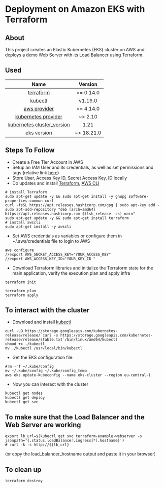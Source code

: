 # Deployment on Amazon EKS with Terraform

## About 
This project creates an Elastic Kubernetes (EKS) cluster on AWS and deploys a demo Web Server with its Load Balancer using Terraform.

## Used

| Name | Version
| :---: | :---: 
| [terraform](https://www.terraform.io/cli) | >= 0.14.0 
| [kubectl](https://kubernetes.io/docs/tasks/tools/)  | v1.19.0
| [aws provider](https://registry.terraform.io/providers/hashicorp/aws/latest/docs) | >= 4.14.0 
| [kubernetes provider](https://registry.terraform.io/providers/hashicorp/kubernetes/latest/docs) | ~> 2.10
| [kubernetes cluster_version](https://registry.terraform.io/modules/terraform-aws-modules/eks/aws/latest#input_cluster_version) | 1.21
| [eks version](https://registry.terraform.io/modules/terraform-aws-modules/eks/aws/18.21.0) |  ~> 18.21.0

## Steps To Follow
* Create a Free Tier Account in AWS 
* Setup an IAM User and its credentials, as well as set permissions and tags (relative link [here](https://docs.aws.amazon.com/IAM/latest/UserGuide/id_users_create.html#id_users_create_console))
* Store User, Access Key ID, Secret Access Key, ID locally
* Do updates and install [Terraform](https://www.terraform.io/cli), [AWS CLI](https://docs.aws.amazon.com/cli/latest/userguide/getting-started-install.html)
```
# install Terraform
sudo apt-get update -y && sudo apt-get install -y gnupg software-properties-common curl
curl -fsSL https://apt.releases.hashicorp.com/gpg | sudo apt-key add -
sudo apt-add-repository "deb [arch=amd64] https://apt.releases.hashicorp.com $(lsb_release -cs) main"
sudo apt-get update -y && sudo apt-get install terraform
# install awscli
sudo apt-get install -y awscli
```
* Set AWS credentials as variables or configure them in ~/.aws/credentials file to login to AWS
```
aws configure
//export AWS_SECRET_ACCESS_KEY="YOUR_ACCESS_KEY"
//export AWS_ACCESS_KEY_ID="YOUR_KEY_ID " 
```
* Download Terraform libraries and initialize the Terraform state for the main application, verify the execution plan and apply infra
```
terraform init

terraform plan
terraform apply
```


## To interact with the cluster
* Download and install [kubectl](https://kubernetes.io/docs/tasks/tools/) 
```
curl -LO https://storage.googleapis.com/kubernetes-release/release/`curl -s https://storage.googleapis.com/kubernetes-release/release/stable.txt`/bin/linux/amd64/kubectl
chmod +x ./kubectl
mv ./kubectl /usr/local/bin/kubectl
```
* Get the EKS configuration file
```
#rm -rf ~/.kube/config
mv ~/.kube/config ~/.kube/config_temp
aws eks update-kubeconfig --name eks-cluster --region eu-central-1
```
* Now you can interact with the cluster
```
kubectl get nodes
kubectl get deploy
kubectl get svc
```

## To make sure that the Load Balancer and the Web Server are working
```
export lb_url=$(kubectl get svc terraform-example-webserver -o jsonpath='{.status.loadBalancer.ingress[*].hostname}')
# curl -k -s http://${lb_url}
```
(or copy the load_balancer_hostname output and paste it in your browser)

## To clean up
```
terraform destroy
```
